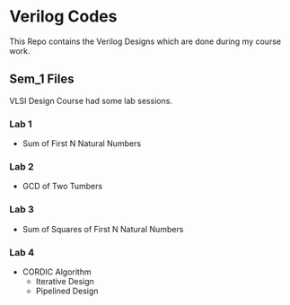 # Verilog Codes
This Repo contains the Verilog Designs which are done during my course work. 
## Sem_1 Files
VLSI Design Course had some lab sessions. 

### Lab 1
* Sum of First N Natural Numbers

### Lab 2
* GCD of Two Tumbers

### Lab 3
* Sum of Squares of First N Natural Numbers
### Lab 4
* CORDIC Algorithm
  * Iterative Design
  * Pipelined Design
